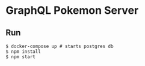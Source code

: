 # GraphQL Pokemon Server

## Run

```
$ docker-compose up # starts postgres db
$ npm install
$ npm start
```
